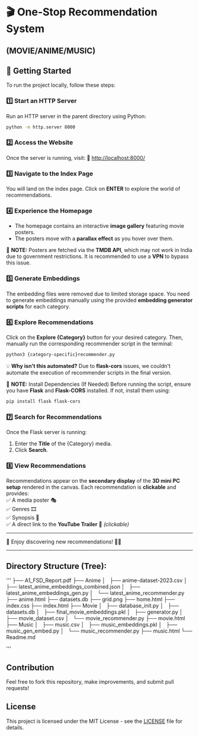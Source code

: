 # 🎬 One-Stop Recommendation System
## (MOVIE/ANIME/MUSIC)

## 🚀 Getting Started

To run the project locally, follow these steps:

### 1️⃣ Start an HTTP Server
Run an HTTP server in the parent directory using Python:
```bash
python -m http.server 8000
```

### 2️⃣ Access the Website
Once the server is running, visit:
🔗 [http://localhost:8000/](http://localhost:8000/)

### 3️⃣ Navigate to the Index Page
You will land on the index page. Click on **ENTER** to explore the world of recommendations.

### 4️⃣ Experience the Homepage
- The homepage contains an interactive **image gallery** featuring movie posters.
- The posters move with a **parallax effect** as you hover over them.

📝 **NOTE:** Posters are fetched via the **TMDB API**, which may not work in India due to government restrictions. It is recommended to use a **VPN** to bypass this issue.

### 5️⃣ Generate Embeddings
The embedding files were removed due to limited storage space. You need to generate embeddings manually using the provided **embedding generator scripts** for each category.

### 6️⃣ Explore Recommendations
Click on the **Explore {Category}** button for your desired category. Then, manually run the corresponding recommender script in the terminal:
```bash
python3 {category-specific}recommender.py
```

💡 **Why isn't this automated?**
Due to **flask-cors** issues, we couldn't automate the execution of recommender scripts in the final version.

📝 **NOTE:**  Install Dependencies (If Needed)
Before running the script, ensure you have **Flask** and **Flask-CORS** installed. If not, install them using:
```bash
pip install flask flask-cors
```

### 7️⃣ Search for Recommendations
Once the Flask server is running:
1. Enter the **Title** of the {Category} media.
2. Click **Search**.

### 8️⃣ View Recommendations
Recommendations appear on the **secondary display** of the **3D mini PC setup** rendered in the canvas. Each recommendation is **clickable** and provides:  
✅ A media poster 🎭  
✅ Genres 🎞️  
✅ Synopsis 📜  
✅ A direct link to the **YouTube Trailer** 🎥 *(clickable)*  

---

🎯 Enjoy discovering new recommendations! 🍿✨

---

## Directory Structure (Tree):
'''
├── A1_FSD_Report.pdf
├── Anime
│   ├── anime-dataset-2023.csv
│   ├── latest_anime_embeddings_combined.json
│   ├── latest_anime_embeddings_gen.py
│   └── latest_anime_recommender.py
├── anime.html
├── datasets.db
├── grid.png
├── home.html
├── index.css
├── index.html
├── Movie
│   ├── database_init.py
│   ├── datasets.db
│   ├── final_movie_embeddings.pkl
│   ├── generator.py
│   ├── movie_dataset.csv
│   └── movie_recommender.py
├── movie.html
├── Music
│   ├── music.csv
│   ├── music_embeddings.pkl
│   ├── music_gen_embed.py
│   └── music_recommender.py
├── music.html
└── Readme.md

'''

## Contribution
Feel free to fork this repository, make improvements, and submit pull requests!

## License
This project is licensed under the MIT License - see the [LICENSE](LICENSE) file for details.
